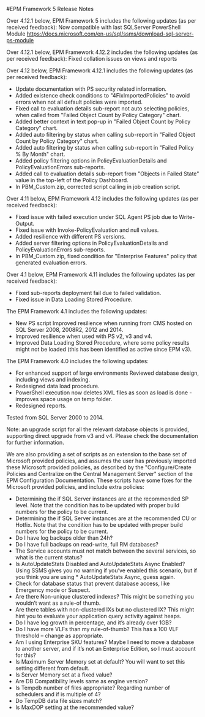 #EPM Framework 5 Release Notes

Over 4.12.1 below, EPM Framework 5 includes the following updates (as per received feedback): Now compatible with last SQLServer PowerShell Module
https://docs.microsoft.com/en-us/sql/ssms/download-sql-server-ps-module

Over 4.12.1 below, EPM Framework 4.12.2 includes the following updates (as per received feedback): Fixed collation issues on views and reports

Over 4.12 below, EPM Framework 4.12.1 includes the following updates (as per received feedback):
- Update documentation with PS security related information.
- Added existence check conditions to "4FixImportedPolicies" to avoid errors when not all default policies were imported.
- Fixed call to evaluation details sub-report not auto selecting policies, when called from "Failed Object Count by Policy Category" chart.
- Added better context in text pop-up in "Failed Object Count by Policy Category" chart.
- Added auto filtering by status when calling sub-report in "Failed Object Count by Policy Category" chart.
- Added auto filtering by status when calling sub-report in "Failed Policy % By Month" chart.
- Added policy filtering options in PolicyEvaluationDetails and PolicyEvaluationErrors sub-reports.
- Added call to evaluation details sub-report from "Objects in Failed State" value in the top-left of the Policy Dashboard.
- In PBM_Custom.zip, corrected script calling in job creation script.

Over 4.11 below, EPM Framework 4.12 includes the following updates (as per received feedback):
- Fixed issue with failed execution under SQL Agent PS job due to Write-Output.
- Fixed issue with Invoke-PolicyEvaluation and null values.
- Added resilience with different PS versions.
- Added server filtering options in PolicyEvaluationDetails and PolicyEvaluationErrors sub-reports.
- In PBM_Custom.zip, fixed condition for "Enterprise Features" policy that generated evaluation errors.

Over 4.1 below, EPM Framework 4.11 includes the following updates (as per received feedback):
- Fixed sub-reports deployment fail due to failed validation.
- Fixed issue in Data Loading Stored Procedure.

The EPM Framework 4.1 includes the following updates:
- New PS script Improved resilience when running from CMS hosted on SQL Server 2008, 2008R2, 2012 and 2014.
- Improved resilience when used with PS v2, v3 and v4.
- Improved Data Loading Stored Procedure, where some policy results might not be loaded (this has been identified as active since EPM v3).

The EPM Framework 4.0 includes the following updates:
- For enhanced support of large environments Reviewed database design, including views and indexing.
- Redesigned data load procedure.
- PowerShell execution now deletes XML files as soon as load is done - improves space usage on temp folder.
- Redesigned reports.

Tested from SQL Server 2000 to 2014.

Note: an upgrade script for all the relevant database objects is provided, supporting direct upgrade from v3 and v4. Please check the documentation for further information.

We are also providing a set of scripts as an extension to the base set of Microsoft provided policies, and assumes the user has previously imported these Microsoft provided policies, as described by the "Configure/Create Policies and Centralize on the Central Management Server" section of the EPM Configuration Documentation.
These scripts have some fixes for the Microsoft provided policies, and include extra policies:
- Determining the if SQL Server instances are at the recommended SP level. Note that the condition has to be updated with proper build numbers for the policy to be current.
- Determining the if SQL Server instances are at the recommended CU or Hotfix. Note that the condition has to be updated with proper build numbers for the policy to be current.
- Do I have log backups older than 24h?
- Do I have full backups on read-write, full RM databases?
- The Service accounts must not match between the several services, so what is the current status?
- Is AutoUpdateStats Disabled and AutoUpdateStats Async Enabled? Using SSMS gives you no warning if you’ve enabled this scenario, but if you think you are using * AutoUpdateStats Async, guess again.
- Check for database status that prevent database access, like Emergency mode or Suspect.
- Are there Non-unique clustered indexes? This might be something you wouldn’t want as a rule-of thumb.
- Are there tables with non-clustered IXs but no clustered IX? This might hint you to evaluate your application query activity against heaps.
- Do I have log growth in percentage, and it’s already over 1GB?
- Do I have more VLFs than my rule-of-thumb? This has a 100 VLF threshold – change as appropriate.
- Am I using Enterprise SKU features? Maybe I need to move a database to another server, and if it’s not an Enterprise Edition, so I must account for this?
- Is Maximum Server Memory set at default? You will want to set this setting different from default.
- Is Server Memory set at a fixed value?
- Are DB Compatibility levels same as engine version?
- Is Tempdb number of files appropriate? Regarding number of schedulers and if is multiple of 4?
- Do TempDB data file sizes match?
- Is MaxDOP setting at the recommended value?